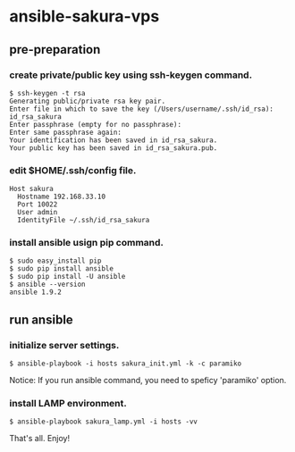 # ansible-sakura-vps

## pre-preparation
### create private/public key using ssh-keygen command.
```
$ ssh-keygen -t rsa
Generating public/private rsa key pair.
Enter file in which to save the key (/Users/username/.ssh/id_rsa): id_rsa_sakura
Enter passphrase (empty for no passphrase):
Enter same passphrase again:
Your identification has been saved in id_rsa_sakura.
Your public key has been saved in id_rsa_sakura.pub.
```

### edit $HOME/.ssh/config file.

```
Host sakura
  Hostname 192.168.33.10
  Port 10022
  User admin
  IdentityFile ~/.ssh/id_rsa_sakura
```

### install ansible usign pip command.

```
$ sudo easy_install pip
$ sudo pip install ansible
$ sudo pip install -U ansible
$ ansible --version
ansible 1.9.2
```

## run ansible

### initialize server settings.
```
$ ansible-playbook -i hosts sakura_init.yml -k -c paramiko
```

Notice: If you run ansible command, you need to speficy 'paramiko' option.

### install LAMP environment.

```
$ ansible-playbook sakura_lamp.yml -i hosts -vv
```

That's all. Enjoy!
